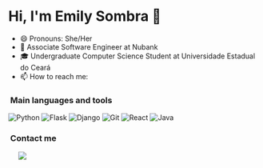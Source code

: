 <h1>Hi, I'm Emily Sombra 👋</h1>

- 😄 Pronouns: She/Her
- 🔭 Associate Software Engineer at Nubank
- 🎓 Undergraduate Computer Science Student at Universidade Estadual do Ceará
- 📫 How to reach me:

<h3>&nbsp;Main languages and tools </h3>

![Python](https://img.shields.io/badge/python%20-%2314354C.svg?&style=for-the-badge&logo=python&logoColor=white)
![Flask](https://img.shields.io/badge/flask%20-%23000.svg?&style=for-the-badge&logo=flask&logoColor=white)
![Django](https://img.shields.io/badge/django-%23777BB4.svg?&style=for-the-badge&logo=django&logoColor=white)
![Git](https://img.shields.io/badge/git%20-%23F05033.svg?&style=for-the-badge&logo=git&logoColor=white)
![React](https://img.shields.io/badge/react%20-%23E34F26.svg?&style=for-the-badge&logo=react&logoColor=white)
![Java](https://img.shields.io/badge/java-%23ED8B00.svg?&style=for-the-badge&logo=java&logoColor=white)

<h3> &nbsp;Contact me </h3>

<p>
    <div class="icons-social" style="margin-left: 10px;">
        <a style="margin-left: 10px;"  target="_blank" href="https://www.linkedin.com/in/emily-sombra">
		    <img src="https://img.icons8.com/doodle/40/000000/linkedin--v2.png">
        </a>
    </div>
</p>
<!--

Here are some ideas to get you started:

- 🔭 I’m currently working on ...
- 🌱 I’m currently learning ...
- 👯 I’m looking to collaborate on ...
- 🤔 I’m looking for help with ...
- 💬 Ask me about ...
- 📫 How to reach me: ...
- 😄 Pronouns: ...
- ⚡ Fun fact: ...
-->
